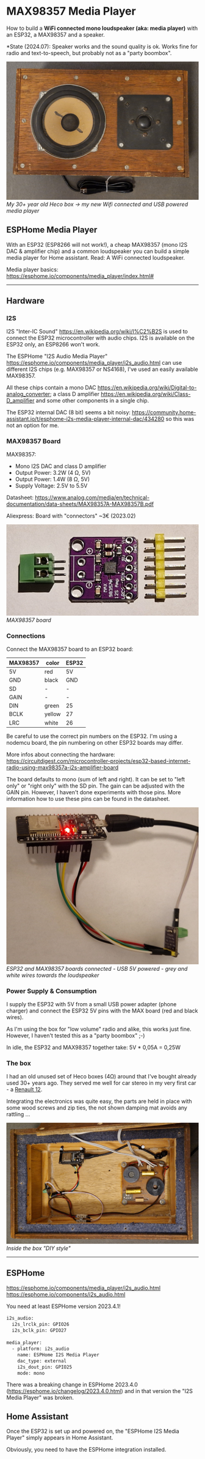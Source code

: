 # MAX98357 Media Player

How to build a **WiFi connected mono loudspeaker (aka: media player)** with an ESP32, a MAX98357 and a speaker.

*State (2024.07): Speaker works and the sound quality is ok. Works fine for radio and text-to-speech, but probably not as a "party boombox".

![MAX98357 based box](images/MAX98357_box.jpg)
*My 30+ year old Heco box -> my new Wifi connected and USB powered media player*

## ESPHome Media Player

With an ESP32 (ESP8266 will not work!), a cheap MAX98357 (mono I2S DAC & amplifier chip) and a common loudspeaker you can build a simple media player for Home assistant. Read: A WiFi connected loudspeaker.

Media player basics: https://esphome.io/components/media_player/index.html#

---------------------
## Hardware
### I2S

I2S "Inter-IC Sound" https://en.wikipedia.org/wiki/I%C2%B2S is used to connect the ESP32 microcontroller with audio chips. I2S is available on the ESP32 only, an ESP8266 won't work.

The ESPHome "I2S Audio Media Player" https://esphome.io/components/media_player/i2s_audio.html can use different I2S chips (e.g. MAX98357 or NS4168), I've used an easily available MAX98357.

All these chips contain a mono DAC https://en.wikipedia.org/wiki/Digital-to-analog_converter; a class D amplifier https://en.wikipedia.org/wiki/Class-D_amplifier and some other components in a single chip.

The ESP32 internal DAC (8 bit) seems a bit noisy: https://community.home-assistant.io/t/esphome-i2s-media-player-internal-dac/434280 so this was not an option for me.

### MAX98357 Board

MAX98357:

* Mono I2S DAC and class D amplifier
* Output Power: 3.2W (4 Ω, 5V)
* Output Power: 1.4W (8 Ω, 5V)
* Supply Voltage: 2.5V to 5.5V

Datasheet: https://www.analog.com/media/en/technical-documentation/data-sheets/MAX98357A-MAX98357B.pdf

Aliexpress: Board with "connectors" ~3€ (2023.02)

![MAX98357 board](images/MAX98357_board.jpg)
*MAX98357 board*

### Connections

Connect the MAX98357 board to an ESP32 board:

| MAX98357 | color | ESP32 |
| --- | --- | --- |
| 5V | red | 5V |
| GND | black | GND |
| SD | - | - |
| GAIN | - | - |
| DIN | green | 25 |
| BCLK | yellow | 27 |
| LRC | white | 26 |

Be careful to use the correct pin numbers on the ESP32. I'm using a nodemcu board, the pin numbering on other ESP32 boards may differ.


More infos about connecting the hardware: https://circuitdigest.com/microcontroller-projects/esp32-based-internet-radio-using-max98357a-i2s-amplifier-board

The board defaults to mono (sum of left and right). It can be set to "left only" or "right only" with the SD pin. The gain can be adjusted with the GAIN pin. However, I haven't done experiments with those pins. More information how to use these pins can be found in the datasheet.

![MAX98357 media player](images/MAX98357_media_player.jpg)
*ESP32 and MAX98357 boards connected - USB 5V powered - grey and white wires towards the loudspeaker*

### Power Supply & Consumption

I supply the ESP32 with 5V from a small USB power adapter (phone charger) and connect the ESP32 5V pins with the MAX board (red and black wires).

As I'm using the box for "low volume" radio and alike, this works just fine. However, I haven't tested this as a "party boombox" ;-)

In idle, the ESP32 and MAX98357 together take: 5V * 0,05A = 0,25W

### The box
I had an old unused set of Heco boxes (4Ω) around that I've bought already used 30+ years ago. They served me well for car stereo in my very first car - a [Renault 12](https://en.wikipedia.org/wiki/Renault_12).

Integrating the electronics was quite easy, the parts are held in place with some wood screws and zip ties, the not shown damping mat avoids any rattling ...

![MAX98357 board](images/MAX98357_box_inside.jpg)
*Inside the box "DIY style"*

------

## ESPHome

https://esphome.io/components/media_player/i2s_audio.html
https://esphome.io/components/i2s_audio.html

You need at least ESPHome version 2023.4.1!

```
i2s_audio:
  i2s_lrclk_pin: GPIO26
  i2s_bclk_pin: GPIO27

media_player:
  - platform: i2s_audio
    name: ESPHome I2S Media Player
    dac_type: external
    i2s_dout_pin: GPIO25
    mode: mono
```

There was a breaking change in ESPHome 2023.4.0 (https://esphome.io/changelog/2023.4.0.html) and in that version the "I2S Media Player" was broken.

## Home Assistant

Once the ESP32 is set up and powered on, the "ESPHome I2S Media Player" simply appears in Home Assistant.

Obviously, you need to have the ESPHome integration installed.
